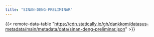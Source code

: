 ```yaml
---
title: "SINAN-DENG-PRELIMINAR"
---
```


{{< remote-data-table "https://cdn.statically.io/gh/dankkom/datasus-metadata/main/metadata/data/sinan-deng-preliminar.json" >}}
